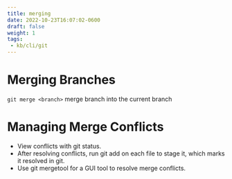 ```yaml
---
title: merging
date: 2022-10-23T16:07:02-0600
draft: false
weight: 1
tags:
 - kb/cli/git
---
```


# Merging Branches
`git merge <branch>` merge branch into the current branch

# Managing Merge Conflicts
- View conflicts with git status.  
- After resolving conflicts, run git add on each file to stage it, which marks it resolved in git.  
- Use git mergetool for a GUI tool to resolve merge conflicts.  
